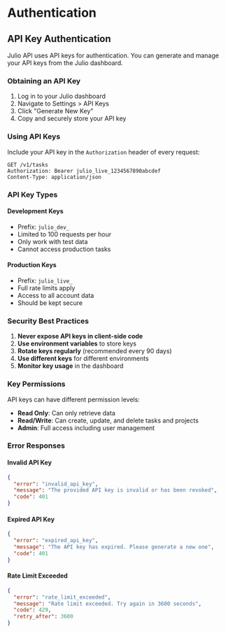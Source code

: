# Authentication

## API Key Authentication

Julio API uses API keys for authentication. You can generate and manage your API keys from the Julio dashboard.

### Obtaining an API Key

1. Log in to your Julio dashboard
2. Navigate to Settings > API Keys
3. Click "Generate New Key"
4. Copy and securely store your API key

### Using API Keys

Include your API key in the `Authorization` header of every request:

```http
GET /v1/tasks
Authorization: Bearer julio_live_1234567890abcdef
Content-Type: application/json
```

### API Key Types

#### Development Keys
- Prefix: `julio_dev_`
- Limited to 100 requests per hour
- Only work with test data
- Cannot access production tasks

#### Production Keys
- Prefix: `julio_live_`
- Full rate limits apply
- Access to all account data
- Should be kept secure

### Security Best Practices

1. **Never expose API keys in client-side code**
2. **Use environment variables** to store keys
3. **Rotate keys regularly** (recommended every 90 days)
4. **Use different keys** for different environments
5. **Monitor key usage** in the dashboard

### Key Permissions

API keys can have different permission levels:

- **Read Only**: Can only retrieve data
- **Read/Write**: Can create, update, and delete tasks and projects
- **Admin**: Full access including user management

### Error Responses

#### Invalid API Key
```json
{
  "error": "invalid_api_key",
  "message": "The provided API key is invalid or has been revoked",
  "code": 401
}
```

#### Expired API Key
```json
{
  "error": "expired_api_key", 
  "message": "The API key has expired. Please generate a new one",
  "code": 401
}
```

#### Rate Limit Exceeded
```json
{
  "error": "rate_limit_exceeded",
  "message": "Rate limit exceeded. Try again in 3600 seconds",
  "code": 429,
  "retry_after": 3600
}
```